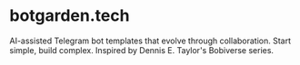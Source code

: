 # botgarden.tech
AI-assisted Telegram bot templates that evolve through collaboration. Start simple, build complex. Inspired by Dennis E. Taylor's Bobiverse series.
